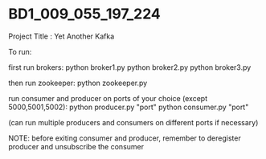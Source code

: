 # BD1_009_055_197_224

Project Title : Yet Another Kafka

To run:

first run brokers:
python broker1.py
python broker2.py
python broker3.py

then run zookeeper:
python zookeeper.py

run consumer and producer on ports of your choice (except 5000,5001,5002):
python producer.py "port"
python consumer.py "port"

(can run multiple producers and consumers on different ports if necessary)

NOTE: before exiting consumer and producer, remember to deregister producer and unsubscribe the consumer
